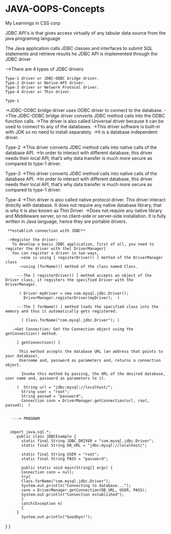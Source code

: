 # JAVA-OOPS-Concepts
My Learnings in CSS corp

JDBC
API's is that gives access virtually of any tabular data source 
from the java programing language

The Java application calls JDBC classes and interfaces to submit SQL statements and retrieve results
he JDBC API is implemented through the JDBC driver

-->There are 4 types of JDBC drivers


    Type-1 driver or JDBC-ODBC bridge driver.
    Type-2 driver or Native-API driver.
    Type-3 driver or Network Protocol driver.
    Type-4 driver or Thin driver.
    
    Type-1
   ->JDBC-ODBC bridge driver uses ODBC driver to connect to the database. 
   ->The JDBC-ODBC bridge driver converts JDBC method calls into the ODBC function calls.
   ->The driver is also called Universal driver because it can be used to connect to any of the databases.
   ->This driver software is built-in with JDK so no need to install separately.
   ->It is a database independent driver.
   
   Type-2
   ->This driver converts JDBC method calls into native calls of the database API.
   ->In order to interact with different database, this driver needs their local API,
     that’s why data transfer is much more secure as compared to type-1 driver.
   
   Type-3
   ->This driver converts JDBC method calls into native calls of the database API. 
   ->In order to interact with different database, this driver needs their local API, 
     that’s why data transfer is much more secure as compared to type-1 driver.
     
   Type-4
   ->Thin driver is also called native protocol driver. This driver interact directly with database.
     It does not require any native database library, that is why it is also known as Thin Driver.
   ->Does not require any native library and Middleware server, so no client-side or server-side installation.
     It is fully written in Java language, hence they are portable drivers.
     
     
     **establish connection with JDBC**
     
     ->Register the driver:
       To develop a basic JDBC application, first of all, you need to register the driver with the[ DriverManager]
       You can register a driver in two ways, 
          ->one is using [ registerDriver() ] method of the DriverManager class
          ->using [forName()] method of the class named Class.

         ---The [ registerDriver() ] method accepts an object of the Driver class, it registers the specified Driver with the DriverManager.
          
          ( Driver myDriver = new com.mysql.jdbc.Driver();
            DriverManager.registerDriver(myDriver);  )

         ---The [ forName() ] method loads the specified class into the memory and thus it automatically gets registered.
           
           ( Class.forName("com.mysql.jdbc.Driver"); )

       ->Get Connection: Get the Connection object using the getConnection() method. 
         
         [ getConnection() ]
         
          This method accepts the database URL (an address that points to your database),
          Username and, password as parameters and, returns a connection object.

           Invoke this method by passing, the URL of the desired database, user name and, password as parameters to it.

         (  String url = "jdbc:mysql://localhost/";
           String user = "root";
           String passwd = "password";
           Connection conn = DriverManager.getConnection(url, root, passwd);  )
     
     
       ---> PROGRAM
     
     
      import java.sql.*;
         public class JDBCExample {
           static final String JDBC_DRIVER = "com.mysql.jdbc.Driver";
           static final String DB_URL = "jdbc:mysql://localhost/";
   
           static final String USER = "root";
           static final String PASS = "password";

           public static void main(String[] args) {
           Connection conn = null;
           try{
           Class.forName("com.mysql.jdbc.Driver");
           System.out.println("Connecting to database...");
           conn = DriverManager.getConnection(DB_URL, USER, PASS);
           System.out.println("Connection established");
           }
           catch(Exception e)
           {
         }
           System.out.println("Goodbye!");
   }
}
